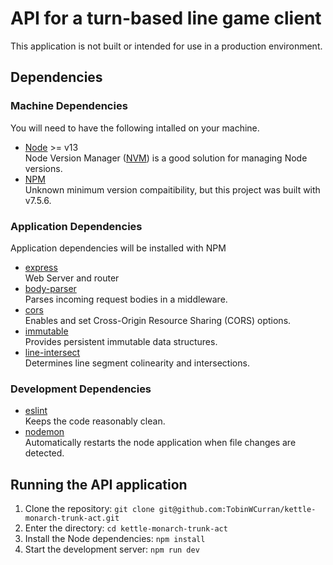 # API for a turn-based line game client
This application is not built or intended for use in a production environment.

## Dependencies
### Machine Dependencies
You will need to have the following intalled on your machine.
- [Node](https://nodejs.org/en/) >= v13\
Node Version Manager ([NVM](https://github.com/nvm-sh/nvm)) is a good solution for managing Node versions.
- [NPM](https://www.npmjs.com/)\
Unknown minimum version compaitibility, but this project was built with v7.5.6.
### Application Dependencies
Application dependencies will be installed with NPM
- [express](https://expressjs.com/)\
Web Server and router
- [body-parser](https://www.npmjs.com/package/body-parser)\
Parses incoming request bodies in a middleware.
- [cors](https://www.npmjs.com/package/cors)\
Enables and set Cross-Origin Resource Sharing (CORS) options.
- [immutable](https://immutable-js.github.io/immutable-js/)\
Provides persistent immutable data structures.
- [line-intersect](https://www.npmjs.com/package/line-intersect)\
Determines line segment colinearity and intersections.
### Development Dependencies
- [eslint](https://eslint.org/)\
Keeps the code reasonably clean.
- [nodemon]()\
Automatically restarts the node application when file changes are detected.

## Running the API application
1. Clone the repository: `git clone git@github.com:TobinWCurran/kettle-monarch-trunk-act.git`
2. Enter the directory: `cd kettle-monarch-trunk-act`
3. Install the Node dependencies: `npm install`
4. Start the development server: `npm run dev`
